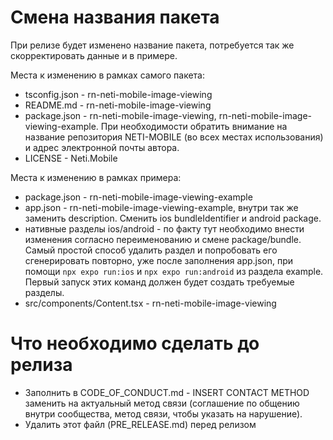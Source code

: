 # Смена названия пакета
При релизе будет изменено название пакета, потребуется так же скорректировать данные и в примере.

Места к изменению в рамках самого пакета:
- tsconfig.json - rn-neti-mobile-image-viewing
- README.md - rn-neti-mobile-image-viewing
- package.json - rn-neti-mobile-image-viewing, rn-neti-mobile-image-viewing-example. При необходимости обратить внимание
на название репозитория NETI-MOBILE (во всех местах использования) и адрес электронной почты автора.
- LICENSE - Neti.Mobile

Места к изменению в рамках примера:
- package.json - rn-neti-mobile-image-viewing-example
- app.json - rn-neti-mobile-image-viewing-example, внутри так же заменить description. Сменить ios bundleIdentifier и
android package.
- нативные разделы ios/android - по факту тут необходимо внести изменения согласно переименованию и смене
package/bundle. Самый простой способ удалить раздел и попробовать его сгенерировать повторно, уже после заполнения
app.json, при помощи `npx expo run:ios` и `npx expo run:android` из раздела example. Первый запуск этих
команд должен будет создать требуемые разделы.
- src/components/Content.tsx - rn-neti-mobile-image-viewing

# Что необходимо сделать до релиза
- Заполнить в CODE_OF_CONDUCT.md - INSERT CONTACT METHOD заменить на актуальный метод связи (соглашение по общению
внутри сообщества, метод связи, чтобы указать на нарушение).
- Удалить этот файл (PRE_RELEASE.md) перед релизом
